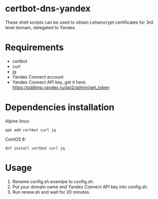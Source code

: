 # certbot-dns-yandex

These shell scripts can be used to obtain Letsencrypt certificates for 3rd level domain, delegated to Yandex.

Requirements
============

* certbot
* curl
* [jq](https://github.com/stedolan/jq)
* Yandex Connect account
* Yandex Connect API key, get it here: https://pddimp.yandex.ru/api2/admin/get_token

Dependencies installation
=========================

Alpine linux:
```shell
apk add certbot curl jq
```
CentOS 8:
```
dnf install certbot curl jq
```

Usage
=====

1) Rename config.sh.examlpe to config.sh.
2) Put your domain name and Yandex Connect API key into config.sh.
3) Run renew.sh and wait for 20 minutes.
